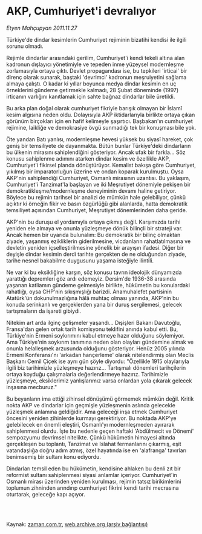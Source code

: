 # AKP, Cumhuriyet'i devralıyor

*Etyen Mahçupyan 2011.11.27*

<td class="columnist-detail">
<p>Türkiye'de dindar kesimlerin Cumhuriyet rejiminin bizatihi kendisi ile ilgili sorunu olmadı.</p>
<p>
<div id="haberMetinDiv">
<p> Rejimle dindarlar arasındaki gerilim, Cumhuriyet'i kendi tekeli altına alan kadronun dışlayıcı yönetimiyle ve tepeden inme yüzeysel modernleşme zorlamasıyla ortaya çıktı. Devlet propagandası ise, bu tepkileri 'irticai' bir direnç olarak sunarak, baştaki 'devrimci' kadronun meşruiyetini sağlama almaya çalıştı. O kadar ki yıllar boyunca medya dindar kesimin en uç örneklerini gündeme getirmekle kalmadı, 28 Şubat döneminde (1997) irticanın varlığını kanıtlamak için sahte bağnaz dindarlar bile üretildi.
<p>Bu arka plan doğal olarak cumhuriyet fikriyle barışık olmayan bir İslamî kesim algısına neden oldu. Dolayısıyla AKP iktidarlarıyla birlikte ortaya çıkan görünüm birçokları için en hafif kelimeyle şaşırtıcı. Başbakan'ın cumhuriyet rejimine, laikliğe ve demokrasiye övgü sunmadığı tek bir konuşması bile yok.
<p>Öte yandan Batı yanlısı, modernleşme hevesi yüksek bu siyasî hareket, çok geniş bir temsiliyete de dayanmakta. Bütün bunlar Türkiye'deki dindarların bu ülkenin mirasını sahiplendiğini gösteriyor. Ancak ufak bir farkla... Söz konusu sahiplenme adımını atarken dindar kesim ve özellikle AKP, Cumhuriyet'i fikirsel planda dönüştürüyor. Kemalist bakışa göre Cumhuriyet, yıkılmış bir imparatorluğun üzerine ve ondan koparak kurulmuştu. Oysa AKP'nin sahiplendiği Cumhuriyet, Osmanlı mirasının uzantısı. Bu yaklaşım, Cumhuriyet'i Tanzimat'la başlayan ve iki Meşrutiyet dönemiyle pekişen bir demokratikleşme/modernleşme deneyiminin devamı haline getiriyor. Böylece bu rejimin tarihsel bir analizi de mümkün hale gelebiliyor, çünkü açıktır ki örneğin fikir ve basın özgürlüğü gibi alanlarda, hatta demokratik temsiliyet açısından Cumhuriyet, Meşrutiyet dönemlerinden daha geride.
<p>AKP'nin bu duruşu el yordamıyla ortaya çıkmış değil. Karşımızda tarihi yeniden ele almaya ve onunla yüzleşmeye dönük bilinçli bir strateji var. Ancak hemen bir uyarıda bulunalım: Bu demokratik bir bilinç olmaktan ziyade, yaşanmış ezikliklerin giderilmesine, vicdanların rahatlatılmasına ve devletin yeniden içselleştirilmesine yönelik bir arayışın ifadesi. Diğer bir deyişle dindar kesimin derdi tarihte gerçekten de ne olduğundan ziyade, tarihe nesnel bakabilme duygusunu yaşama isteğiyle ilintili.
<p>Ne var ki bu eksikliğine karşın, söz konusu tavrın ideolojik dünyamızda yarattığı depremleri göz ardı edemeyiz. Dersim'de 1936-38 arasında yaşanan katliamın gündeme gelmesiyle birlikte, hükümetin bu konulardaki rahatlığı, oysa CHP'nin sıkışmışlığı barizdi. Anamuhalefet partisinin Atatürk'ün dokunulmazlığına hâlâ muhtaç olması yanında, AKP'nin bu konuda serinkanlı ve gerçeklerden yana bir duruş sergilemesi, gelecek tartışmaların da işareti gibiydi.
<p>Nitekim art arda ilginç gelişmeler yaşandı... Dışişleri Bakanı Davutoğlu, Fransa'dan gelen ortak tarih komisyonu teklifini anında kabul etti. Bu, Türkiye'nin Ermeni soykırımını kabul etmeye hazır olduğunu söylemiyor. Ama Türkiye'nin soykırım tanımına neden olan olayları gündemine almak ve onunla helalleşmek arzusunda olduğunu gösteriyor. Henüz 2005 yılında Ermeni Konferansı'nı 'arkadan hançerleme' olarak nitelendirmiş olan Meclis Başkanı Cemil Çiçek ise aynı gün şöyle diyordu: "Özellikle 1915 olaylarıyla ilgili biz tarihimizle yüzleşmeye hazırız... Tartışmalı dönemleri tarihçilerin ortaya koyduğu çalışmalarla değerlendirmeye hazırız. Tarihimizle yüzleşmeye, eksiklerimiz yanlışlarımız varsa onlardan yola çıkarak gelecek inşasına mecburuz."
<p>Bu beyanların ima ettiği zihinsel dönüşümü görmemek mümkün değil. Kritik nokta AKP ve dindarlar için geçmişle yüzleşmenin aslında gelecekle yüzleşmek anlamına geldiğidir. Ama geleceği inşa etmek Cumhuriyet öncesini yeniden zihinlerde kurmayı gerektiriyor. Bu noktada AKP'ye gelebilecek en önemli eleştiri, Osmanlı'yı modernleşmeden ayırarak sahiplenmesi olurdu. İşte bu nedenle geçen haftaki 'Abdülmecit ve Dönemi' sempozyumu devrimsel nitelikte. Çünkü hükümetin himayesi altında gerçekleşen bu toplantı, Tanzimat ve Islahat fermanlarını çıkarmış, eşit vatandaşlığa doğru adım atmış, özel hayatında ise en 'alafranga' tavırları benimsemiş bir sultanı konu ediyordu.
<p>Dindarları temsil eden bu hükümetin, kendisine ahlaken bu denli zıt bir reformist sultanı sahiplenmesi siyasi anlamlar içeriyor. Cumhuriyet'in Osmanlı mirası üzerinden yeniden kurulması, rejimin tatsız birikimlerini toplumun zihninden arındırıp cumhuriyet fikrini kendi tarihi mecrasına oturtarak, geleceğe kapı açıyor. </p></p></p></p></p></p></p></p></div>
</p>


<p><br>
		 </br></p></td>

Kaynak: [zaman.com.tr](http://zaman.com.tr/yazar.do?yazino=1206958), [web.archive.org (arşiv bağlantısı)](http://web.archive.org/web/20120315050037/http://www.zaman.com.tr/yazar.do?yazino=1206958)
